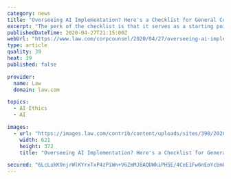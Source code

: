 ```yaml
---
category: news
title: "Overseeing AI Implementation? Here's a Checklist for General Counsel"
excerpt: "The perk of the checklist is that it serves as a starting point for GCs to determine what kind of questions they need to ask to proceed with implementing artificial intelligence,” Jenny Karlsson, the North American head of global markets at Lex Mundi in Houston,"
publishedDateTime: 2020-04-27T21:15:00Z
webUrl: "https://www.law.com/corpcounsel/2020/04/27/overseeing-ai-implementation-heres-a-checklist-for-general-counsel/"
type: article
quality: 39
heat: 39
published: false

provider:
  name: Law
  domain: law.com

topics:
  - AI Ethics
  - AI

images:
  - url: "https://images.law.com/contrib/content/uploads/sites/390/2020/04/Artificial-Intelligence-Article-202004271658.jpg"
    width: 621
    height: 372
    title: "Overseeing AI Implementation? Here's a Checklist for General Counsel"

secured: "6LcLukK9njrWlKYrxTxP4zPiWn+V6ZmMJ8AQUWkiPH5E/4CeE1Fw6nEoYcbmLElbQwX9zlDpTTGn5CIjj/m6TwflmPr3YbVUV8dwVN0QjjxJRTyvF9OWnw4STfx9Cc3FE2cgkXhTCdHckA8aHU6iocxvgLVf3qNCCJtPdhq6bEAmHcPG57NkkKhYeSiXhagzf1aXq0gYPjug6Mfh+quJD3rrpjaiQ08Ige2NRPd0QxqlRPLbGApzQob4BV7Pe2SS253/h7LgFBz6hSvGqW7FBfUmCDmuLnA4soQN0mhlf6IcK+Lc5LItUmwJcbDgaUuuOJUBcoe56lazI22qCDPh+KWsZd8B6aRNqHUQM/qbXVJXlqOjreiSEBlfnOkfKll/iV7BZzSmtP5V9h4xkiqHQKvhiRZdQRZldvmOeiocz62fEP0ncon8ghmHyYXMIGfjXj5Gmcco7lzHoCQj3b0fYy5d6KvPwTTq4o3YvBR/RSE=;oDYDgClnUZCj9fnobFCaNg=="
---
```


